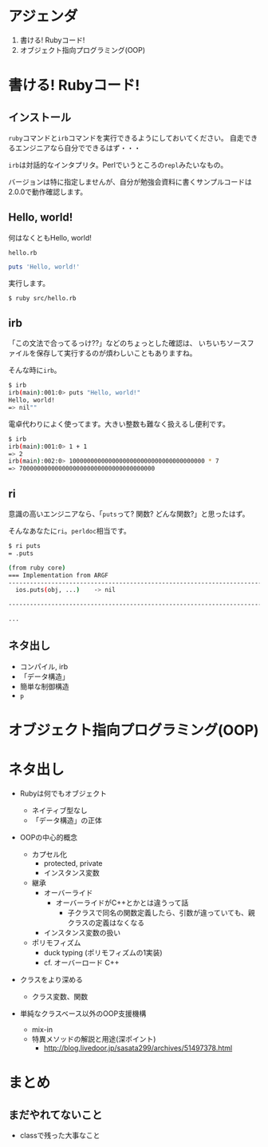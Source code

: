 # アジェンダ

1. 書ける! Rubyコード!
1. オブジェクト指向プログラミング(OOP)


# 書ける! Rubyコード!

## インストール

`ruby`コマンドと`irb`コマンドを実行できるようにしておいてください。
自走できるエンジニアなら自分でできるはず・・・

`irb`は対話的なインタプリタ。Perlでいうところの`repl`みたいなもの。

バージョンは特に指定しませんが、自分が勉強会資料に書くサンプルコードは2.0.0で動作確認します。

## Hello, world!

何はなくともHello, world!

`hello.rb`
```ruby
puts 'Hello, world!'
```

実行します。

```bash
$ ruby src/hello.rb
```

## irb

「この文法で合ってるっけ??」などのちょっとした確認は、
いちいちソースファイルを保存して実行するのが煩わしいこともありますね。

そんな時に`irb`。

```bash
$ irb
irb(main):001:0> puts "Hello, world!"
Hello, world!
=> nil""
```

電卓代わりによく使ってます。大きい整数も難なく扱えるし便利です。

```bash
$ irb
irb(main):001:0> 1 + 1
=> 2
irb(main):002:0> 10000000000000000000000000000000000000 * 7
=> 70000000000000000000000000000000000000
```

## ri

意識の高いエンジニアなら、「`puts`って? 関数? どんな関数?」と思ったはず。

そんなあなたに`ri`。`perldoc`相当です。

```bash
$ ri puts
= .puts

(from ruby core)
=== Implementation from ARGF
------------------------------------------------------------------------------
  ios.puts(obj, ...)    -> nil

------------------------------------------------------------------------------

...
```

## ネタ出し

- コンパイル, irb
- 「データ構造」
- 簡単な制御構造
- `p`


# オブジェクト指向プログラミング(OOP)

# ネタ出し

- Rubyは何でもオブジェクト
  - ネイティブ型なし
  - 「データ構造」の正体

- OOPの中心的概念
  - カプセル化
    - protected, private
    - インスタンス変数
  - 継承
    - オーバーライド
      - オーバーライドがC++とかとは違うって話
        - 子クラスで同名の関数定義したら、引数が違っていても、親クラスの定義はなくなる
    - インスタンス変数の扱い
  - ポリモフィズム
    - duck typing (ポリモフィズムの1実装)
    - cf. オーバーロード C++

- クラスをより深める
  - クラス変数、関数

- 単純なクラスベース以外のOOP支援機構
  - mix-in
  - 特異メソッドの解説と用途(深ポイント)
    - http://blog.livedoor.jp/sasata299/archives/51497378.html

# まとめ

## まだやれてないこと

- classで残った大事なこと
